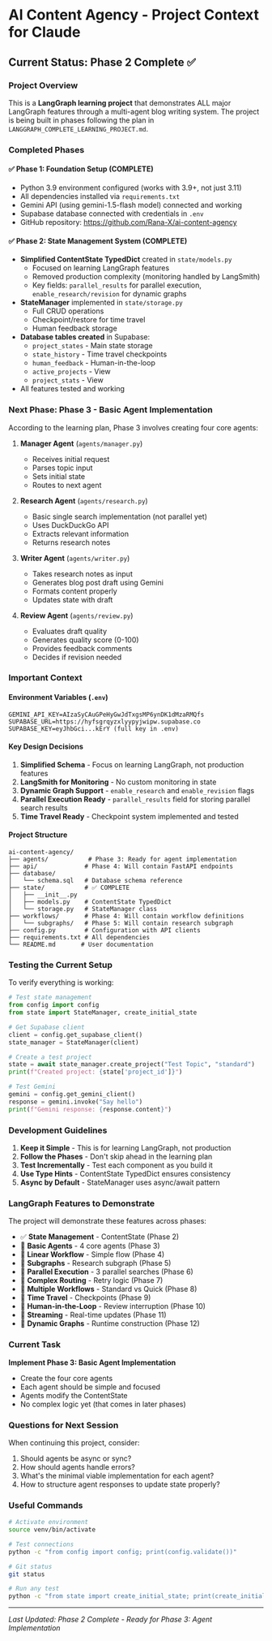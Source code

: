 # AI Content Agency - Project Context for Claude

## Current Status: Phase 2 Complete ✅

### Project Overview
This is a **LangGraph learning project** that demonstrates ALL major LangGraph features through a multi-agent blog writing system. The project is being built in phases following the plan in `LANGGRAPH_COMPLETE_LEARNING_PROJECT.md`.

### Completed Phases

#### ✅ Phase 1: Foundation Setup (COMPLETE)
- Python 3.9 environment configured (works with 3.9+, not just 3.11)
- All dependencies installed via `requirements.txt`
- Gemini API (using gemini-1.5-flash model) connected and working
- Supabase database connected with credentials in `.env`
- GitHub repository: https://github.com/Rana-X/ai-content-agency

#### ✅ Phase 2: State Management System (COMPLETE)
- **Simplified ContentState TypedDict** created in `state/models.py`
  - Focused on learning LangGraph features
  - Removed production complexity (monitoring handled by LangSmith)
  - Key fields: `parallel_results` for parallel execution, `enable_research/revision` for dynamic graphs
- **StateManager** implemented in `state/storage.py`
  - Full CRUD operations
  - Checkpoint/restore for time travel
  - Human feedback storage
- **Database tables created** in Supabase:
  - `project_states` - Main state storage
  - `state_history` - Time travel checkpoints
  - `human_feedback` - Human-in-the-loop
  - `active_projects` - View
  - `project_stats` - View
- All features tested and working

### Next Phase: Phase 3 - Basic Agent Implementation

According to the learning plan, Phase 3 involves creating four core agents:

1. **Manager Agent** (`agents/manager.py`)
   - Receives initial request
   - Parses topic input
   - Sets initial state
   - Routes to next agent

2. **Research Agent** (`agents/research.py`)
   - Basic single search implementation (not parallel yet)
   - Uses DuckDuckGo API
   - Extracts relevant information
   - Returns research notes

3. **Writer Agent** (`agents/writer.py`)
   - Takes research notes as input
   - Generates blog post draft using Gemini
   - Formats content properly
   - Updates state with draft

4. **Review Agent** (`agents/review.py`)
   - Evaluates draft quality
   - Generates quality score (0-100)
   - Provides feedback comments
   - Decides if revision needed

### Important Context

#### Environment Variables (`.env`)
```
GEMINI_API_KEY=AIzaSyCAuGPeHyGwJdTxgsMP6ynDK1dMzaRMQfs
SUPABASE_URL=https://hyfsgrqyzxlyypyjwipw.supabase.co
SUPABASE_KEY=eyJhbGci...kErY (full key in .env)
```

#### Key Design Decisions
1. **Simplified Schema** - Focus on learning LangGraph, not production features
2. **LangSmith for Monitoring** - No custom monitoring in state
3. **Dynamic Graph Support** - `enable_research` and `enable_revision` flags
4. **Parallel Execution Ready** - `parallel_results` field for storing parallel search results
5. **Time Travel Ready** - Checkpoint system implemented and tested

#### Project Structure
```
ai-content-agency/
├── agents/           # Phase 3: Ready for agent implementation
├── api/             # Phase 4: Will contain FastAPI endpoints
├── database/        
│   └── schema.sql   # Database schema reference
├── state/           # ✅ COMPLETE
│   ├── __init__.py
│   ├── models.py    # ContentState TypedDict
│   └── storage.py   # StateManager class
├── workflows/       # Phase 4: Will contain workflow definitions
│   └── subgraphs/   # Phase 5: Will contain research subgraph
├── config.py        # Configuration with API clients
├── requirements.txt # All dependencies
└── README.md       # User documentation
```

### Testing the Current Setup

To verify everything is working:

```python
# Test state management
from config import config
from state import StateManager, create_initial_state

# Get Supabase client
client = config.get_supabase_client()
state_manager = StateManager(client)

# Create a test project
state = await state_manager.create_project("Test Topic", "standard")
print(f"Created project: {state['project_id']}")

# Test Gemini
gemini = config.get_gemini_client()
response = gemini.invoke("Say hello")
print(f"Gemini response: {response.content}")
```

### Development Guidelines

1. **Keep it Simple** - This is for learning LangGraph, not production
2. **Follow the Phases** - Don't skip ahead in the learning plan
3. **Test Incrementally** - Test each component as you build it
4. **Use Type Hints** - ContentState TypedDict ensures consistency
5. **Async by Default** - StateManager uses async/await pattern

### LangGraph Features to Demonstrate

The project will demonstrate these features across phases:
- ✅ **State Management** - ContentState (Phase 2)
- 🔄 **Basic Agents** - 4 core agents (Phase 3)
- 🔄 **Linear Workflow** - Simple flow (Phase 4)
- 🔄 **Subgraphs** - Research subgraph (Phase 5)
- 🔄 **Parallel Execution** - 3 parallel searches (Phase 6)
- 🔄 **Complex Routing** - Retry logic (Phase 7)
- 🔄 **Multiple Workflows** - Standard vs Quick (Phase 8)
- 🔄 **Time Travel** - Checkpoints (Phase 9)
- 🔄 **Human-in-the-Loop** - Review interruption (Phase 10)
- 🔄 **Streaming** - Real-time updates (Phase 11)
- 🔄 **Dynamic Graphs** - Runtime construction (Phase 12)

### Current Task
**Implement Phase 3: Basic Agent Implementation**
- Create the four core agents
- Each agent should be simple and focused
- Agents modify the ContentState
- No complex logic yet (that comes in later phases)

### Questions for Next Session
When continuing this project, consider:
1. Should agents be async or sync?
2. How should agents handle errors?
3. What's the minimal viable implementation for each agent?
4. How to structure agent responses to update state properly?

### Useful Commands
```bash
# Activate environment
source venv/bin/activate

# Test connections
python -c "from config import config; print(config.validate())"

# Git status
git status

# Run any test
python -c "from state import create_initial_state; print(create_initial_state('Test', 'quick'))"
```

---
*Last Updated: Phase 2 Complete - Ready for Phase 3: Agent Implementation*
